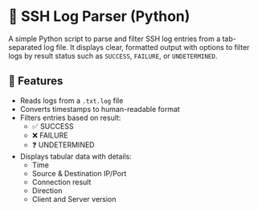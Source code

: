# 🧾 SSH Log Parser (Python)

A simple Python script to parse and filter SSH log entries from a tab-separated log file. It displays clear, formatted output with options to filter logs by result status such as `SUCCESS`, `FAILURE`, or `UNDETERMINED`.

## 📌 Features

- Reads logs from a `.txt.log` file
- Converts timestamps to human-readable format
- Filters entries based on result:
  - ✅ SUCCESS
  - ❌ FAILURE
  - ❓ UNDETERMINED
- Displays tabular data with details:
  - Time
  - Source & Destination IP/Port
  - Connection result
  - Direction
  - Client and Server version
